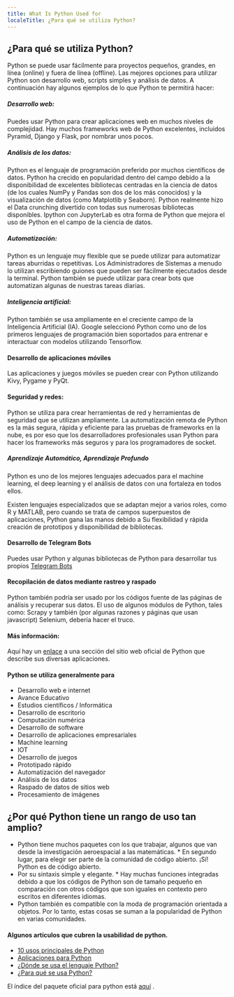 ```yaml
---
title: What Is Python Used for
localeTitle: ¿Para qué se utiliza Python?
---
```

## ¿Para qué se utiliza Python?

Python se puede usar fácilmente para proyectos pequeños, grandes, en línea (online) y fuera de línea (offline). Las mejores opciones para utilizar Python son desarrollo web, scripts simples y análisis de datos. A continuación hay algunos ejemplos de lo que Python te permitirá hacer:

##### Desarrollo web:

Puedes usar Python para crear aplicaciones web en muchos niveles de complejidad. Hay muchos frameworks web de Python excelentes, incluidos Pyramid, Django y Flask, por nombrar unos pocos.

##### Análisis de los datos:

Python es el lenguaje de programación preferido por muchos científicos de datos. Python ha crecido en popularidad dentro del campo debido a la disponibilidad de excelentes bibliotecas centradas en la ciencia de datos (de los cuales NumPy y Pandas son dos de los más conocidos) y la visualización de datos (como Matplotlib y Seaborn). Python realmente hizo el Data crunching divertido con todas sus numerosas bibliotecas disponibles. Ipython con JupyterLab es otra forma de Python que mejora el uso de Python en el campo de la ciencia de datos.

##### Automatización:

Python es un lenguaje muy flexible que se puede utilizar para automatizar tareas aburridas o repetitivas. Los Administradores de Sistemas a menudo lo utilizan escribiendo guiones que pueden ser fácilmente ejecutados desde la terminal. Python también se puede utilizar para crear bots que automatizan algunas de nuestras tareas diarias.

##### Inteligencia artificial:

Python también se usa ampliamente en el creciente campo de la Inteligencia Artificial (IA). Google seleccionó Python como uno de los primeros lenguajes de programación bien soportados para entrenar e interactuar con modelos utilizando Tensorflow.

#### Desarrollo de aplicaciones móviles

Las aplicaciones y juegos móviles se pueden crear con Python utilizando Kivy, Pygame y PyQt.

#### Seguridad y redes:

Python se utiliza para crear herramientas de red y herramientas de seguridad que se utilizan ampliamente. La automatización remota de Python es la más segura, rápida y eficiente para las pruebas de frameworks en la nube, es por eso que los desarrolladores profesionales usan Python para hacer los frameworks más seguros y para los programadores de socket.

##### Aprendizaje Automático, Aprendizaje Profundo

Python es uno de los mejores lenguajes adecuados para el machine learning, el deep learning y el análisis de datos con una fortaleza en todos ellos.

Existen lenguajes especializados que se adaptan mejor a varios roles, como R y MATLAB, pero cuando se trata de campos superpuestos de aplicaciones, Python gana las manos debido a Su flexibilidad y rápida creación de prototipos y disponibilidad de bibliotecas.

#### Desarrollo de Telegram Bots

Puedes usar Python y algunas bibliotecas de Python para desarrollar tus propios [Telegram Bots](https://core.telegram.org/bots)

#### Recopilación de datos mediante rastreo y raspado

Python también podría ser usado por los códigos fuente de las páginas de análisis y recuperar sus datos. El uso de algunos módulos de Python, tales como: Scrapy y también (por algunas razones y páginas que usan javascript) Selenium, debería hacer el truco.

#### Más información:

Aquí hay un [enlace](https://www.python.org/about/apps/) a una sección del sitio web oficial de Python que describe sus diversas aplicaciones.

#### Python se utiliza generalmente para

*   Desarrollo web e internet
*   Avance Educativo
*   Estudios científicos / Informática
*   Desarrollo de escritorio
*   Computación numérica
*   Desarrollo de software
*   Desarrollo de aplicaciones empresariales
*   Machine learning
*   IOT
*   Desarrollo de juegos
*   Prototipado rápido
*   Automatización del navegador
*   Análisis de los datos
*   Raspado de datos de sitios web
*   Procesamiento de imágenes

## ¿Por qué Python tiene un rango de uso tan amplio?

*   Python tiene muchos paquetes con los que trabajar, algunos que van desde la investigación aeroespacial a las matemáticas. \* En segundo lugar, para elegir ser parte de la comunidad de código abierto. ¡Sí! Python es de código abierto.
*   Por su sintaxis simple y elegante. \* Hay muchas funciones integradas debido a que los códigos de Python son de tamaño pequeño en comparación con otros códigos que son iguales en contexto pero escritos en diferentes idiomas.
*   Python también es compatible con la moda de programación orientada a objetos. Por lo tanto, estas cosas se suman a la popularidad de Python en varias comunidades.

#### Algunos artículos que cubren la usabilidad de python.

*   [10 usos principales de Python](http://www.dummies.com/programming/python/10-major-uses-of-python/)
*   [Aplicaciones para Python](https://www.python.org/about/apps/)
*   [¿Dónde se usa el lenguaje Python?](https://stackoverflow.com/questions/3043085/where-is-python-language-used)
*   [¿Para qué se usa Python?](https://stackoverflow.com/questions/1909512/what-is-python-used-for)

El índice del paquete oficial para python está [aquí](https://pypi.python.org/pypi) .
